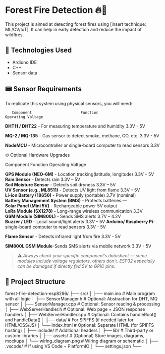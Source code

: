 # Forest Fire Detection 🔥🌲

This project is aimed at detecting forest fires using [insert technique: ML/CV/IoT]. It can help in early detection and reduce the impact of wildfires.


## 🔧 Technologies Used

- Ardiuno IDE
- C++ 
- Sensor data



## 📟 Sensor Requirements

To replicate this system using physical sensors, you will need:

       Component                      Function                             Operating Voltage 


 **DHT11 / DHT22** - For measuring temperature and humidity                          3.3V - 5V
 
 **MQ-2 / MQ-135** - Gas sensor to detect smoke, methane, CO, etc.                   3.3V - 5V
 
 **NodeMCU**  - Microcontroller or single-board computer to read sensors                3.3V
 


⚙️ Optional Hardware Upgrades
 
 Component                       Function                          Operating Voltage  

**GPS Module (NEO-6M)**  - Location tracking(latitude, longitude)     3.3V – 5V         
**Rain Sensor**          - Detects rain                               3.3V – 5V         
**Soil Moisture Sensor** - Detects soil dryness                       3.3V – 5V         
**UV Sensor (e.g., ML8511)** - Detects UV light from flame            3.3V – 5V         
**Li-ion Battery (18650)** - Power supply (portable)                  3.7V (nominal)    
**Battery Management System (BMS)** - Protects batteries                   —                 
**Solar Panel (Mini 5V)** - Rechargeable power                        5V output        
**LoRa Module (SX1278)** - Long-range wireless communication          3.3V              
**GSM Module (SIM800L)** - Sends SMS alerts                           3.7V – 4.2V       
**Buzzer / LED**         - Local sound/light alerts                   3.3V – 5V
**Arduino/ Raspberry Pi**- single-board computer to read sensors      3.3V - 5V

**Flame Sensor**  - Detects infrared light from fire                  3.3V - 5V

**SIM800L GSM Module**-Sends SMS alerts via mobile network            3.3V - 5V


> ⚠️ *Always check your specific component’s datasheet — some modules include voltage regulators, others don't. ESP32 especially can be damaged if directly fed 5V to GPIO pins.*


## 📁 Project Structure

forest-fire-detection-esp8266/
├── src/
│   ├── main.ino                      # Main program with all logic 
│   ├── SensorManager.h               # Optional: Abstraction for DHT, MQ sensor
│   ├── SensorManager.cpp             # Optional: Sensor reading & processing
│   ├── WebServerHandler.h            # Optional: Web page + JSON response handlers
│   ├── WebServerHandler.cpp          # Optional: Contains handleRoot() and handleData()
│
├── data/                             # For SPIFFS (if needed later for HTML/CSS/JS)
│   └── index.html                    # Optional: Separate HTML (for SPIFFS hosting)
│
├── include/                          # Additional headers 
│
├── lib/                              # Third-party or custom libraries
│
├── assets/                           # (Optional) Store images, diagrams, mockups
│   └── wiring_diagram.png            # Wiring diagram or schematic
│
├── .vscode/                          # If using VS Code + PlatformIO
│   └── settings.json
└── 




 
